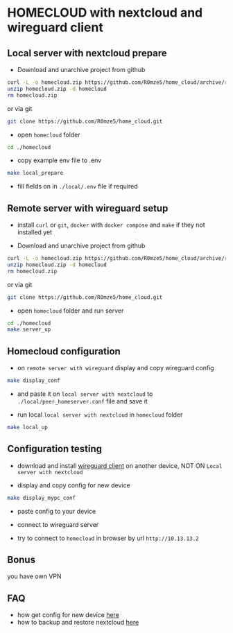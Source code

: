 # HOMECLOUD with nextcloud and wireguard client

## Local server with nextcloud prepare

- Download and unarchive project from github

```sh
curl -L -o homecloud.zip https://github.com/R0mze5/home_cloud/archive/refs/heads/main.zip
unzip homecloud.zip -d homecloud
rm homecloud.zip
```

or via git

```sh
git clone https://github.com/R0mze5/home_cloud.git
```

- open `homecloud` folder

```sh
cd ./homecloud
```

- copy example env file to .env

```sh
make local_prepare
```

- fill fields on in `./local/.env` file if required

## Remote server with wireguard setup

- install `curl` or `git`, `docker` with `docker compose` and `make` if they not installed yet

- Download and unarchive project from github

```sh
curl -L -o homecloud.zip https://github.com/R0mze5/home_cloud/archive/refs/heads/main.zip
unzip homecloud.zip -d homecloud
rm homecloud.zip
```

or via git

```sh
git clone https://github.com/R0mze5/home_cloud.git
```

- open `homecloud` folder and run server

```sh
cd ./homecloud
make server_up
```

## Homecloud configuration

- on `remote server with wireguard` display and copy wireguard config

```sh
make display_conf
```

- and paste it on `local server with nextcloud` to `./local/peer_homeserver.conf` file and save it

- run local `local server with nextcloud` in `homecloud` folder

```sh
make local_up
```

## Configuration testing

- download and install [wireguard client]("https://www.wireguard.com/install/") on another device, NOT ON `Local server with nextcloud`

- display and copy config for new device

```sh
make display_mypc_conf
```

- paste config to your device

- connect to wireguard server

- try to connect to `homecloud` in browser by url `http://10.13.13.2`

## Bonus

you have own VPN

## FAQ

- how get config for new device [here](./docs/wireguard_users.md)
- how to backup and restore nextcloud [here](./docs/nextcloud_backup.md)

